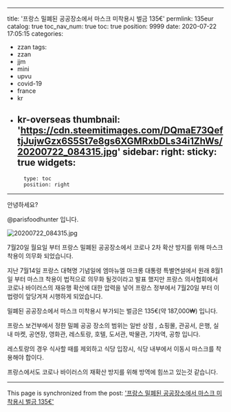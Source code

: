 
---
title: '프랑스 밀폐된 공공장소에서 마스크 미착용시 벌금  135€'
permlink: 135eur
catalog: true
toc_nav_num: true
toc: true
position: 9999
date: 2020-07-22 17:05:15
categories:
- zzan
tags:
- zzan
- jjm
- mini
- upvu
- covid-19
- france
- kr
- kr-overseas
thumbnail: 'https://cdn.steemitimages.com/DQmaE73QeftjJujwGzx6S5St7e8gs6XGMRxbDLs34i1ZhWs/20200722_084315.jpg'
sidebar:
    right:
        sticky: true
widgets:
    -
        type: toc
        position: right
---


안녕하세요?

@parisfoodhunter 입니다. 

![20200722_084315.jpg](https://cdn.steemitimages.com/DQmaE73QeftjJujwGzx6S5St7e8gs6XGMRxbDLs34i1ZhWs/20200722_084315.jpg)

7월20일 월요일 부터 프랑스 밀폐된 공공장소에서 코로나 2차 확산 방지를 위해 마스크 착용이 의무화 되었습니다. 

지난 7월14일 프랑스 대혁명 기념일에 엠마뉴엘 마크롱 대통령 특별연설에서 원래 8월1일 부터 마스크 착용이 법적으로 의무화 될것이라고 발표 했지만 프랑스 의사협회에서 코로나 바이러스의 재유행 확산에 대한 압력을 넣어 프랑스 정부에서 7월20일 부터 이 법령이 앞당겨져 시행하게 되었습니다. 

밀폐된 공공장소에서 마스크 미착용시 부가되는 벌금은 135€(약 187,000₩) 입니다.

프랑스 보건부에서 정한 밀폐 공공 장소의 범위는  일반 상점 , 쇼핑몰, 관공서, 은행, 실내 마켓, 공연장, 
영화관, 레스토랑, 호텔,  도서관, 박물관, 기차역, 공항 입니다.

레스토랑의 경우 식사할 때를 제외하고 식당 입장시, 식당 내부에서 이동시 마스크를 착용해야 합이다.

프랑스에서도 코로나 바이러스의 재확산 방지를 위해 방역에 힘쓰고 있는것 같습니다.

- - -

This page is synchronized from the post: ['프랑스 밀폐된 공공장소에서 마스크 미착용시 벌금  135€'](https://steemit.com/@parisfoodhunter/135eur)
